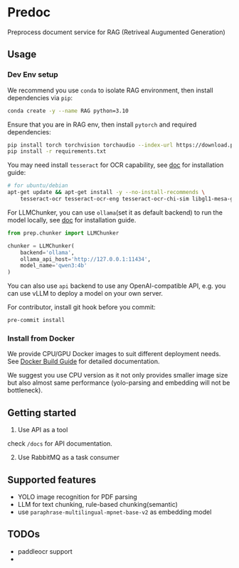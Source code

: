# Predoc

Preprocess document service for RAG (Retriveal Augumented Generation)

## Usage

### Dev Env setup

We recommend you use `conda` to isolate RAG environment, then install dependencies via `pip`:

```bash
conda create -y --name RAG python=3.10
```

Ensure that you are in RAG env, then install `pytorch` and required dependencies:

```bash
pip install torch torchvision torchaudio --index-url https://download.pytorch.org/whl/cu118
pip install -r requirements.txt
```

You may need install `tesseract` for OCR capability, see [doc](https://github.com/UB-Mannheim/tesseract/wiki) for installation guide:

```bash
# for ubuntu/debian
apt-get update && apt-get install -y --no-install-recommends \
    tesseract-ocr tesseract-ocr-eng tesseract-ocr-chi-sim libgl1-mesa-glx \
```

For LLMChunker, you can use `ollama`(set it as default backend) to run the model locally, see [doc](https://ollama.com/docs/quickstart) for installation guide.

```python
from prep.chunker import LLMChunker

chunker = LLMChunker(
    backend='ollama',
    ollama_api_host='http://127.0.0.1:11434',
    model_name='qwen3:4b'
)
```

You can also use `api` backend to use any OpenAI-compatible API, e.g. you can use vLLM to deploy a model on your own server.

For contributor, install git hook before you commit:

```bash
pre-commit install
```

### Install from Docker

We provide CPU/GPU Docker images to suit different deployment needs. See [Docker Build Guide](docker/README.md) for detailed documentation.

We suggest you use CPU version as it not only provides smaller image size but also almost same performance (yolo-parsing and embedding will not be bottleneck).

## Getting started

1. Use API as a tool

check `/docs` for API documentation.

2. Use RabbitMQ as a task consumer

## Supported features

- YOLO image recognition for PDF parsing
- LLM for text chunking, rule-based chunking(semantic)
- use `paraphrase-multilingual-mpnet-base-v2` as embedding model

## TODOs

- paddleocr support
-
